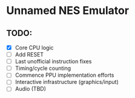 # Unnamed NES Emulator

## TODO:

- [x] Core CPU logic
- [ ] Add RESET
- [ ] Last unofficial instruction fixes
- [ ] Timing/cycle counting
- [ ] Commence PPU implementation efforts
- [ ] Interactive infrastructure (graphics/input)
- [ ] Audio (TBD)

